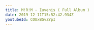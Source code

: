 ```yaml
---
title: M!R!M - Iuvenis ( Full Album )
date: 2019-12-11T15:52:42.934Z
youtubeId: COUxBGvZYpI
---
```


